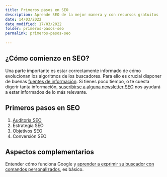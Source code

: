 ```yaml
---
title: Primeros pasos en SEO
description: Aprende SEO de la mejor manera y con recursos gratuitos
date: 14/03/2022
date_modified: 17/03/2022
folder: primeros-pasos-seo
permalink: primeros-pasos-seo
  
---
```


## ¿Cómo comienzo en SEO?

Una parte importante es estar correctamente informado de cómo evolucionan los algoritmos de los buscadores. Para ello es crucial disponer de buenas [fuentes de información](https://chuletaseo.com/fuentes-informacion).  Si tienes poco tiempo, o te cuesta digerir tanta información, [suscribirse a alguna newsletter SEO](https://chuletaseo.com/newsletter-seo) nos ayudará a estar informados de lo más relevante. 

## Primeros pasos en SEO

 1. [Auditoría SEO](https://chuletaseo.com/auditoria-seo)
 2. Estrategia SEO
 3. Objetivos SEO
 4. Conversión SEO
 

## Aspectos complementarios

Entender cómo funciona Google y [aprender a exprimir su buscador con comandos personalizados](https://chuletaseo.com/comandos-busqueda-google), es básico.



<!--stackedit_data:
eyJoaXN0b3J5IjpbODIyOTA2ODcyLDg5NjMxMTU1NF19
-->